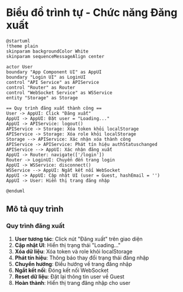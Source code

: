# Biểu đồ trình tự - Chức năng Đăng xuất

```plantuml
@startuml
!theme plain
skinparam backgroundColor White
skinparam sequenceMessageAlign center

actor User
boundary "App Component UI" as AppUI
boundary "Login UI" as LoginUI
control "API Service" as APIService
control "Router" as Router
control "WebSocket Service" as WSService
entity "Storage" as Storage

== Quy trình đăng xuất thành công ==
User -> AppUI: Click "Đăng xuất"
AppUI -> AppUI: Đặt user = "Loading..."
AppUI -> APIService: logout()
APIService -> Storage: Xóa token khỏi localStorage
APIService -> Storage: Xóa role khỏi localStorage
Storage --> APIService: Xác nhận xóa thành công
APIService -> APIService: Phát tín hiệu authStatuschanged
APIService --> AppUI: Xác nhận đăng xuất
AppUI -> Router: navigate(['/login'])
Router -> LoginUI: Chuyển đến trang login
AppUI -> WSService: disconnect()
WSService --> AppUI: Ngắt kết nối WebSocket
AppUI -> AppUI: Cập nhật UI (user = Guest, hashEmail = '')
AppUI -> User: Hiển thị trang đăng nhập

@enduml
```

## Mô tả quy trình

### Quy trình đăng xuất
1. **User tương tác**: Click nút "Đăng xuất" trên giao diện
2. **Cập nhật UI**: Hiển thị trạng thái "Loading..." 
3. **Xóa dữ liệu**: Xóa token và role khỏi localStorage
4. **Phát tín hiệu**: Thông báo thay đổi trạng thái đăng nhập
5. **Chuyển hướng**: Điều hướng về trang đăng nhập
6. **Ngắt kết nối**: Đóng kết nối WebSocket
7. **Reset dữ liệu**: Đặt lại thông tin user về Guest
8. **Hoàn thành**: Hiển thị trang đăng nhập cho user